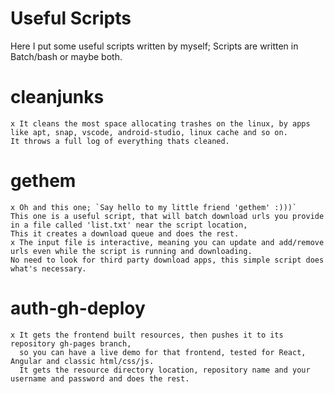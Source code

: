 # Useful Scripts
Here I put some useful scripts written by myself;
Scripts are written in Batch/bash or maybe both.

# cleanjunks
    x It cleans the most space allocating trashes on the linux, by apps like apt, snap, vscode, android-studio, linux cache and so on.
    It throws a full log of everything thats cleaned.

# gethem
    x Oh and this one; `Say hello to my little friend 'gethem' :)))`
    This one is a useful script, that will batch download urls you provide in a file called 'list.txt' near the script location,
    This it creates a download queue and does the rest. 
    x The input file is interactive, meaning you can update and add/remove urls even while the script is running and downloading.
    No need to look for third party download apps, this simple script does what's necessary. 
# auth-gh-deploy
    x It gets the frontend built resources, then pushes it to its repository gh-pages branch,
      so you can have a live demo for that frontend, tested for React, Angular and classic html/css/js.
      It gets the resource directory location, repository name and your username and password and does the rest.